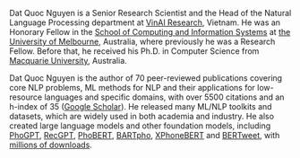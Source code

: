 Dat Quoc Nguyen is a Senior Research Scientist and the Head of the Natural Language Processing department at [VinAI Research](https://www.vinai.io/), Vietnam. He was an Honorary Fellow in the [School of Computing and Information Systems](http://www.cis.unimelb.edu.au/) at [the University of Melbourne](http://www.unimelb.edu.au/), Australia, where previously he was a Research Fellow. Before that, he received his Ph.D. in Computer Science from [Macquarie University](https://www.mq.edu.au/), Australia.

Dat Quoc Nguyen is the author of 70 peer-reviewed publications covering core NLP problems, ML methods for NLP and their applications for low-resource languages and specific domains, with over 5500 citations and an h-index of 35 ([Google Scholar](https://scholar.google.com/citations?hl=en&user=HVl7vyEAAAAJ)). He released many ML/NLP toolkits and datasets, which are widely used in both academia and industry. He also created large language models and other foundation models, including [PhoGPT](https://github.com/VinAIResearch/PhoGPT), [RecGPT](https://github.com/VinAIResearch/RecGPT), [PhoBERT](https://github.com/VinAIResearch/PhoBERT), [BARTpho](https://github.com/VinAIResearch/BARTpho), [XPhoneBERT](https://github.com/VinAIResearch/XPhoneBERT) and [BERTweet](https://github.com/VinAIResearch/BERTweet), with [millions of downloads](https://huggingface.co/vinai).
